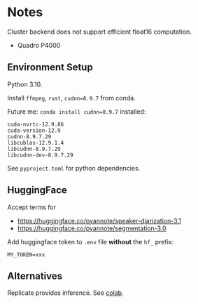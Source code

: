 # Notes

Cluster backend does not support efficient float16 computation.

- Quadro P4000

## Environment Setup

Python 3.10.

Install `ffmpeg`, `rust`, `cudnn=8.9.7` from conda.

Future me: `conda install cudnn=8.9.7` installed:

```
cuda-nvrtc-12.9.86
cuda-version-12.9
cudnn-8.9.7.29
libcublas-12.9.1.4
libcudnn-8.9.7.29
libcudnn-dev-8.9.7.29
```

See `pyproject.toml` for python dependencies.

## HuggingFace

Accept terms for

- https://huggingface.co/pyannote/speaker-diarization-3.1
- https://huggingface.co/pyannote/segmentation-3.0

Add huggingface token to `.env` file **without** the `hf_` prefix:

```
MY_TOKEN=xxx
```

## Alternatives

Replicate provides inference. See [colab](https://colab.research.google.com/drive/1FH50NOULkMUawgvXR7H9gSc4LpDaM5H8).
